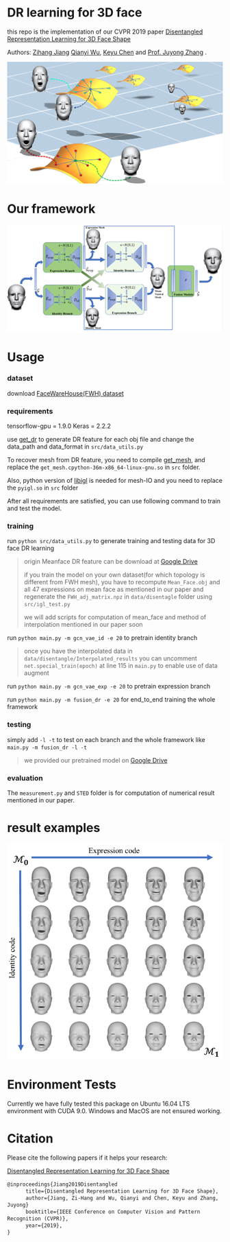 # DR learning for 3D face

this repo is the implementation of our CVPR 2019 paper [Disentangled Representation Learning for 3D Face Shape](https://arxiv.org/abs/1902.09887)

Authors: [Zihang Jiang](home.ustc.edu.cn/~jzh0103/) [Qianyi Wu](https://wuqianyi.top/), [Keyu Chen](https://kychern.github.io/) and [Prof. Juyong Zhang](http://staff.ustc.edu.cn/~juyong/) .

![manifold](Pict/manifold.png)

# Our framework

![pipeline](Pict/pipeline.png)

# Usage

### dataset
download [FaceWareHouse(FWH) dataset](http://kunzhou.net/zjugaps/facewarehouse/)

### requirements

tensorflow-gpu = 1.9.0
Keras = 2.2.2

use [get_dr](https://github.com/QianyiWu/get_dr_py) to generate DR feature for each obj file and change the data_path and data_format in `src/data_utils.py`

To recover mesh from DR feature, you need to compile [get_mesh](https://github.com/QianyiWu/get_mesh_py_API), and replace the `get_mesh.cpython-36m-x86_64-linux-gnu.so` in `src` folder.

Also, python version of [libigl](https://github.com/libigl/libigl) is needed for mesh-IO and you need to replace the `pyigl.so` in `src` folder

After all requirements are satisfied, you can use following command to train and test the model.
### training 

run `python src/data_utils.py` to generate training and testing data for 3D face DR learning

>origin Meanface DR feature can be download at [Google Drive](https://drive.google.com/open?id=1GgCKnKRrLR8r51Pw_TBqDHK8vdu6Oj4M)
>
>if you train the model on your own dataset(for which topology is different from FWH mesh), you have to recompute `Mean_Face.obj` and all 47 expressions on mean face as mentioned in our paper and regenerate the `FWH_adj_matrix.npz` in `data/disentagle` folder using `src/igl_test.py`
>
>we will add scripts for computation of mean_face and method of interpolation mentioned in our paper soon

run `python main.py -m gcn_vae_id -e 20` to pretrain identity branch

> once you have the interpolated data in `data/disentangle/Interpolated_results` you can uncomment  `net.special_train(epoch)` at line 115 in `main.py` to enable use of data augment

run `python main.py -m gcn_vae_exp -e 20` to pretrain expression branch

run `python main.py -m fusion_dr -e 20` for end_to_end training the whole framework


### testing
simply add `-l -t` to test on each branch and the whole framework like `main.py -m fusion_dr -l -t`

> we provided our pretrained model on [Google Drive](https://drive.google.com/open?id=1LxxNY7wbjMXwrRdYJ4hJfXhg9ETAyIuQ)

### evaluation
The `measurement.py` and `STED` folder is for computation of numerical result mentioned in our paper.



# result examples

![interpolation](Pict/interpolation.png)

# Environment Tests
Currently we have fully tested this package on Ubuntu 16.04 LTS environment with CUDA 9.0. Windows and MacOS are not ensured working.

# Citation
Please cite the following papers if it helps your research: 

<a href="https://arxiv.org/abs/1902.09887">Disentangled Representation Learning for 3D Face Shape</a>

    @inproceedings{Jiang2019Disentangled
          title={Disentangled Representation Learning for 3D Face Shape},
          author={Jiang, Zi-Hang and Wu, Qianyi and Chen, Keyu and Zhang, Juyong}
          booktitle={IEEE Conference on Computer Vision and Pattern Recognition (CVPR)},
          year={2019},
    }
